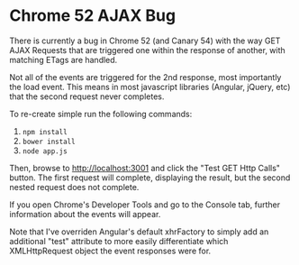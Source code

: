 # Chrome 52 AJAX Bug
There is currently a bug in Chrome 52 (and Canary 54) with the way GET AJAX Requests that are triggered one within the response of another, with matching ETags are handled.

Not all of the events are triggered for the 2nd response, most importantly the load event. This means in most javascript libraries (Angular, jQuery, etc) that the second request never completes.

To re-create simple run the following commands:

1. `npm install`
2. `bower install`
2. `node app.js`


Then, browse to [http://localhost:3001](http://localhost:3001) and click the "Test GET Http Calls" button. The first request will complete, displaying the result, but the second nested request does not complete.

If you open Chrome's Developer Tools and go to the Console tab, further information about the events will appear.

Note that I've overriden Angular's default xhrFactory to simply add an additional "test" attribute to more easily differentiate which XMLHttpRequest object the event responses were for.
